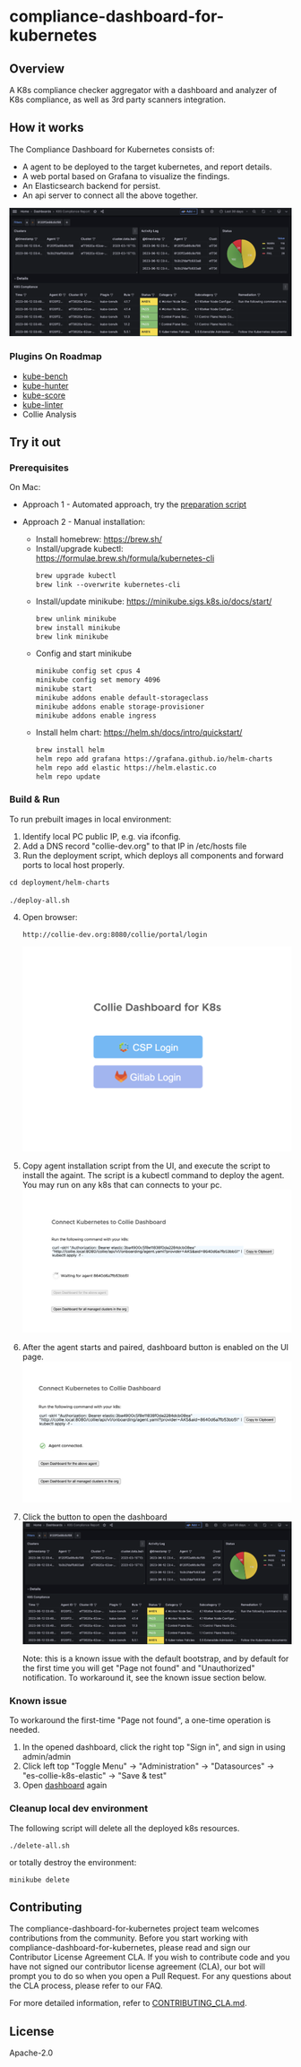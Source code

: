 # compliance-dashboard-for-kubernetes

## Overview
A K8s compliance checker aggregator with a dashboard and analyzer of K8s compliance, as well as 3rd party scanners integration.

## How it works
The Compliance Dashboard for Kubernetes consists of:
* A agent to be deployed to the target kubernetes, and report details.
* A web portal based on Grafana to visualize the findings.
* An Elasticsearch backend for persist.
* An api server to connect all the above together.

![Dashboard](doc/images/screenshot-dashboard.png?raw=true)

### Plugins On Roadmap
* [kube-bench](https://github.com/aquasecurity/kube-bench)
* [kube-hunter](https://github.com/aquasecurity/kube-hunter)
* [kube-score](https://github.com/zegl/kube-score)
* [kube-linter](https://github.com/stackrox/kube-linter)
* Collie Analysis


## Try it out

### Prerequisites
On Mac:

* Approach 1 - Automated approach, try the [preparation script](deployment/helm-charts/prep.sh)

* Approach 2 - Manual installation:
  - Install homebrew: https://brew.sh/
  - Install/upgrade kubectl: https://formulae.brew.sh/formula/kubernetes-cli
    ``` 
    brew upgrade kubectl
    brew link --overwrite kubernetes-cli
    ```
  - Install/update minikube: https://minikube.sigs.k8s.io/docs/start/
    ```
    brew unlink minikube
    brew install minikube
    brew link minikube
    ```
  - Config and start minikube
    ```
    minikube config set cpus 4
    minikube config set memory 4096
    minikube start
    minikube addons enable default-storageclass
    minikube addons enable storage-provisioner
    minikube addons enable ingress
    ```
  - Install helm chart: https://helm.sh/docs/intro/quickstart/
    ```
    brew install helm
    helm repo add grafana https://grafana.github.io/helm-charts
    helm repo add elastic https://helm.elastic.co
    helm repo update
    ```
### Build & Run

To run prebuilt images in local environment:

1. Identify local PC public IP, e.g. via ifconfig.
2. Add a DNS record "collie-dev.org" to that IP in /etc/hosts file
3. Run the deployment script, which deploys all components and forward ports to local host properly.
```
cd deployment/helm-charts

./deploy-all.sh
```
4. Open browser:
    ```
    http://collie-dev.org:8080/collie/portal/login
    ``` 
    ![Login](doc/images/screenshot-login.png?raw=true)
5. Copy agent installation script from the UI, and execute the script to install the againt. The script is a kubectl command to deploy the agent. You may run on any k8s that can connects to your pc.
   ![Agent Pairing](doc/images/screenshot-pairing.png?raw=true)
6. After the agent starts and paired, dashboard button is enabled on the UI page.
    ![Agent Paired](doc/images/screenshot-paired.png?raw=true)
7. Click the button to open the dashboard
    ![Dashboard](doc/images/screenshot-dashboard.png?raw=true)

    Note: this is a known issue with the default bootstrap, and by default for the first time you will get "Page not found" and "Unauthorized" notification. To workaround it, see the known issue section below.

### Known issue
To workaround the first-time "Page not found", a one-time operation is needed.
1. In the opened dashboard, click the right top "Sign in", and sign in using admin/admin
2. Click left top "Toggle Menu" -> "Administration" -> "Datasources" -> "es-collie-k8s-elastic" -> "Save & test"
3. Open [dashboard](http://collie-dev.org:3000/d/qIbLYbT4z/k8s-compliance-report?orgId=1) again

### Cleanup local dev environment
The following script will delete all the deployed k8s resources.
```
./delete-all.sh
```
or totally destroy the environment:
```
minikube delete
```
## Contributing

The compliance-dashboard-for-kubernetes project team welcomes contributions from the community. Before you start working with compliance-dashboard-for-kubernetes, please read and sign our Contributor License Agreement CLA. If you wish to contribute code and you have not signed our contributor license agreement (CLA), our bot will prompt you to do so when you open a Pull Request. For any questions about the CLA process, please refer to our FAQ.

For more detailed information, refer to [CONTRIBUTING_CLA.md](CONTRIBUTING_CLA.md).

## License
Apache-2.0
